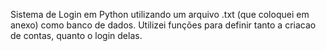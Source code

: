 Sistema de Login em Python utilizando um arquivo .txt (que coloquei em anexo) como banco de dados.
Utilizei funções para definir tanto a criacao de contas, quanto o login delas.
